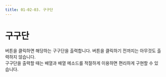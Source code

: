 ```yaml
---
title: 01-02-03. 구구단
---
```


# 구구단

버튼을 클릭하면 해당하는 구구단을 출력합니다. 버튼을 클릭하기 전까지는 아무것도 출력하지 않습니다.  
구구단을 출력할 때는 배열과 배열 메소드를 적절하게 이용하면 편리하게 구현할 수 있습니다.
